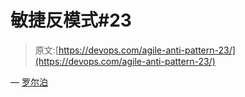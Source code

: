 # 敏捷反模式#23

> 原文:[https://devops.com/agile-anti-pattern-23/](https://devops.com/agile-anti-pattern-23/)

— [罗尔泊](https://devops.com/author/breselman/)